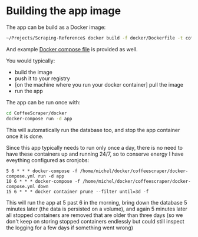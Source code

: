 # Building the app image

The app can be build as a Docker image:

```bash
~/Projects/Scraping-Reference$ docker build -f docker/Dockerfile -t coffeescraper:latest .
```

And example [Docker compose file](../docker/docker-compose.yml) is provided as well.

You would typically:

- build the image
- push it to your registry
- [on the machine where you run your docker container] pull the image
- run the app

The app can be run once with:

```bash
cd CoffeeScraper/docker
docker-compose run -d app
```

This will automatically run the database too, and stop the app container once it is done.

Since this app typically needs to run only once a day, there is no need to have these
containers up and running 24/7, so to conserve energy I have eveything configured as
cronjobs:

```crontab
5 6 * * * docker-compose -f /home/michel/docker/coffeescraper/docker-compose.yml run -d app
10 6 * * * docker-compose -f /home/michel/docker/coffeescraper/docker-compose.yml down
15 6 * * * docker container prune --filter until=3d -f
```

This will run the app at 5 past 6 in the morning, bring down the database 5 minutes later
(the data is persisted on a volume), and again 5 minutes later all stopped containers are
removed that are older than three days (so we don't keep on storing stopped containers
endlessly but could still inspect the logging for a few days if something went wrong)